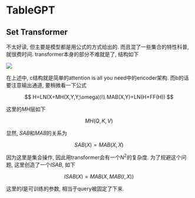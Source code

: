 # TableGPT

## Set Transformer

不太好读, 但主要是模型都是用公式的方式给出的. 而且混了一些集合的特性科普, 就很费时间. transformer本身的部分不难就是了, 结构如下

![](https://production-media.paperswithcode.com/methods/a97c3a70-7657-4a08-bc35-1f16eeb8715d.jpg)

在上述中, c结构就是简单的attention is all you need中的encoder架构. 而b的话要注意输出通道, 要稍微看一下公式

$$
H=LN(X+MH(X,Y,Y;\omega))\\
MAB(X,Y)=LN(H+FF(H))
$$

这里的$MH$层如下

$$
MH(Q,K,V)
$$

显然, $SAB$和$MAB$的关系为

$$
SAB(X)=MAB(X,X)
$$

因为这里是集合操作, 因此用transformer会有一个$N^2$的复杂度. 为了规避这个问题, 这里创造了一个$ISAB$, 如下

$$
ISAB(X)=MAB(X, MAB(I,X))
$$

这里的$I$是可训练的参数, 相当于query被固定了下来.
